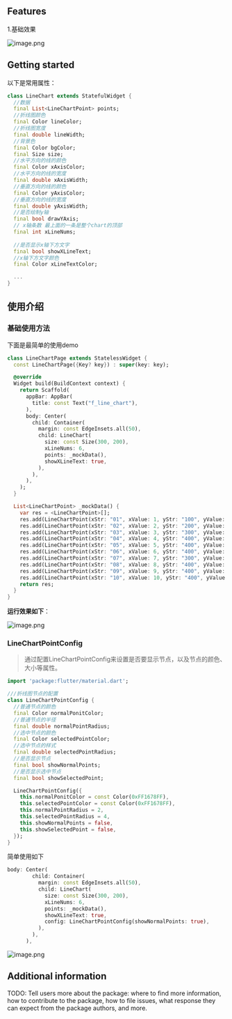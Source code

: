 <!-- 
This README describes the package. If you publish this package to pub.dev,
this README's contents appear on the landing page for your package.

For information about how to write a good package README, see the guide for
[writing package pages](https://dart.dev/guides/libraries/writing-package-pages). 

For general information about developing packages, see the Dart guide for
[creating packages](https://dart.dev/guides/libraries/create-library-packages)
and the Flutter guide for
[developing packages and plugins](https://flutter.dev/developing-packages). 
-->



## Features
1.基础效果

![image.png](https://p3-juejin.byteimg.com/tos-cn-i-k3u1fbpfcp/a623f8f4ca364b93b5c3f7b999a31cb9~tplv-k3u1fbpfcp-watermark.image?)


## Getting started
以下是常用属性：
```dart
class LineChart extends StatefulWidget {
  //数据
  final List<LineChartPoint> points;
  //折线图颜色
  final Color lineColor;
  //折线图宽度
  final double lineWidth;
  //背景色
  final Color bgColor;
  final Size size;
  //水平方向的线的颜色
  final Color xAxisColor;
  //水平方向的线的宽度
  final double xAxisWidth;
  //垂直方向的线的颜色
  final Color yAxisColor;
  //垂直方向的线的宽度
  final double yAxisWidth;
  //是否绘制y轴
  final bool drawYAxis;
  // x轴条数 最上面的一条是整个chart的顶部
  final int xLineNums;
  
  //是否显示x轴下方文字
  final bool showXLineText;
  //x轴下方文字颜色
  final Color xLineTextColor;

  ...
}

```

## 使用介绍

### 基础使用方法

下面是最简单的使用demo
```dart
class LineChartPage extends StatelessWidget {
  const LineChartPage({Key? key}) : super(key: key);

  @override
  Widget build(BuildContext context) {
    return Scaffold(
      appBar: AppBar(
        title: const Text("f_line_chart"),
      ),
      body: Center(
        child: Container(
          margin: const EdgeInsets.all(50),
          child: LineChart(
            size: const Size(300, 200),
            xLineNums: 6,
            points: _mockData(),
            showXLineText: true,
          ),
        ),
      ),
    );
  }

  List<LineChartPoint> _mockData() {
    var res = <LineChartPoint>[];
    res.add(LineChartPoint(xStr: "01", xValue: 1, yStr: "100", yValue: 200));
    res.add(LineChartPoint(xStr: "02", xValue: 2, yStr: "200", yValue: 120));
    res.add(LineChartPoint(xStr: "03", xValue: 3, yStr: "300", yValue: 150));
    res.add(LineChartPoint(xStr: "04", xValue: 4, yStr: "400", yValue: 100));
    res.add(LineChartPoint(xStr: "05", xValue: 5, yStr: "400", yValue: 210));
    res.add(LineChartPoint(xStr: "06", xValue: 6, yStr: "400", yValue: 50));
    res.add(LineChartPoint(xStr: "07", xValue: 7, yStr: "300", yValue: 150));
    res.add(LineChartPoint(xStr: "08", xValue: 8, yStr: "400", yValue: 230));
    res.add(LineChartPoint(xStr: "09", xValue: 9, yStr: "400", yValue: 105));
    res.add(LineChartPoint(xStr: "10", xValue: 10, yStr: "400", yValue: 149));
    return res;
  }
}
```
**运行效果如下**：

![image.png](https://p3-juejin.byteimg.com/tos-cn-i-k3u1fbpfcp/a623f8f4ca364b93b5c3f7b999a31cb9~tplv-k3u1fbpfcp-watermark.image?)


### LineChartPointConfig
> 通过配置LineChartPointConfig来设置是否要显示节点，以及节点的颜色、大小等属性。
```dart
import 'package:flutter/material.dart';

///折线图节点的配置
class LineChartPointConfig {
  //普通节点的颜色
  final Color normalPonitColor;
  //普通节点的半径
  final double normalPointRadius;
  //选中节点的颜色
  final Color selectedPointColor;
  //选中节点的样式
  final double selectedPointRadius;
  //是否显示节点
  final bool showNormalPoints;
  //是否显示选中节点
  final bool showSelectedPoint;

  LineChartPointConfig({
    this.normalPonitColor = const Color(0xFF1678FF),
    this.selectedPointColor = const Color(0xFF1678FF),
    this.normalPointRadius = 2,
    this.selectedPointRadius = 4,
    this.showNormalPoints = false,
    this.showSelectedPoint = false,
  });
}

```
简单使用如下
```dart
body: Center(
        child: Container(
          margin: const EdgeInsets.all(50),
          child: LineChart(
            size: const Size(300, 200),
            xLineNums: 6,
            points: _mockData(),
            showXLineText: true,
            config: LineChartPointConfig(showNormalPoints: true),
          ),
        ),
      ),
```

![image.png](https://p3-juejin.byteimg.com/tos-cn-i-k3u1fbpfcp/e179080384954f44b30bc478416e90d5~tplv-k3u1fbpfcp-watermark.image?)

## Additional information

TODO: Tell users more about the package: where to find more information, how to 
contribute to the package, how to file issues, what response they can expect 
from the package authors, and more.
